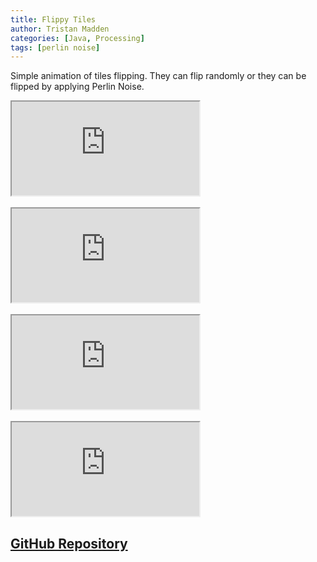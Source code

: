 ```yaml
---
title: Flippy Tiles
author: Tristan Madden
categories: [Java, Processing]
tags: [perlin noise]
---
```


Simple animation of tiles flipping. They can flip randomly or they can be flipped by applying Perlin Noise. 

<div class="iframe-wrapper-16-9">
  <iframe src="https://www.youtube.com/embed/70bdFZgcBqQ?feature=oembed"></iframe>
</div>
<br>
<div class="iframe-wrapper-16-9">
  <iframe src="https://www.youtube.com/embed/hlYPeNW_JGc?feature=oembed"></iframe>
</div>
<br>
<div class="iframe-wrapper-16-9">
  <iframe src="https://www.youtube.com/embed/u1msFUOJuv8?feature=oembed"></iframe>
</div>
<br>
<div class="iframe-wrapper-16-9">
  <iframe src="https://www.youtube.com/embed/wEW7MrMvir8?feature=oembed"></iframe>
</div>

<h2><a href="https://github.com/Trimad/Flippy_Thing" target="_blank">GitHub Repository</a></h2>
